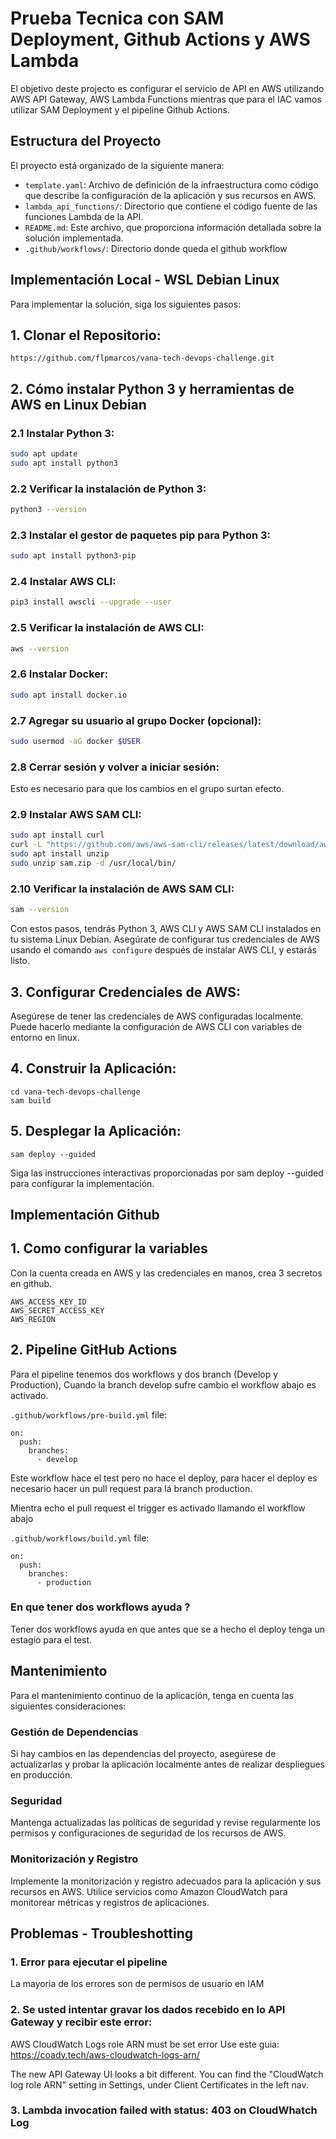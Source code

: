 # Prueba Tecnica con SAM Deployment, Github Actions y AWS Lambda

El objetivo deste projecto es configurar el servicio de API en AWS utilizando AWS API Gateway, AWS Lambda Functions mientras que para el IAC vamos utilizar SAM Deployment y el pipeline Github Actions.


## Estructura del Proyecto

El proyecto está organizado de la siguiente manera:

- `template.yaml`: Archivo de definición de la infraestructura como código que describe la configuración de la aplicación y sus recursos en AWS.
- `lambda_api_functions/`: Directorio que contiene el código fuente de las funciones Lambda de la API.
- `README.md`: Este archivo, que proporciona información detallada sobre la solución implementada.
- `.github/workflows/`: Directorio donde queda el github workflow

## Implementación Local - WSL Debian Linux

Para implementar la solución, siga los siguientes pasos:

## 1. Clonar el Repositorio:

```
https://github.com/flpmarcos/vana-tech-devops-challenge.git
```

## 2. Cómo instalar Python 3 y herramientas de AWS en Linux Debian

### 2.1 Instalar Python 3:

```bash
sudo apt update
sudo apt install python3
```

### 2.2 Verificar la instalación de Python 3:

```bash
python3 --version
```

### 2.3 Instalar el gestor de paquetes pip para Python 3:

```bash
sudo apt install python3-pip
```

### 2.4 Instalar AWS CLI:

```bash
pip3 install awscli --upgrade --user
```

### 2.5 Verificar la instalación de AWS CLI:

```bash
aws --version
```

### 2.6 Instalar Docker:

```bash
sudo apt install docker.io
```

### 2.7 Agregar su usuario al grupo Docker (opcional):

```bash
sudo usermod -aG docker $USER
```

### 2.8 Cerrar sesión y volver a iniciar sesión:

Esto es necesario para que los cambios en el grupo surtan efecto.

### 2.9 Instalar AWS SAM CLI:

```bash
sudo apt install curl
curl -L "https://github.com/aws/aws-sam-cli/releases/latest/download/aws-sam-cli-linux-x86_64.zip" -o sam.zip
sudo apt install unzip
sudo unzip sam.zip -d /usr/local/bin/
```

### 2.10 Verificar la instalación de AWS SAM CLI:

```bash
sam --version
```

Con estos pasos, tendrás Python 3, AWS CLI y AWS SAM CLI instalados en tu sistema Linux Debian. Asegúrate de configurar tus credenciales de AWS usando el comando `aws configure` después de instalar AWS CLI, y estarás listo.


## 3. Configurar Credenciales de AWS:
Asegúrese de tener las credenciales de AWS configuradas localmente. Puede hacerlo mediante la configuración de AWS CLI con variables de entorno en linux.

## 4. Construir la Aplicación:
```
cd vana-tech-devops-challenge
sam build
```

## 5. Desplegar la Aplicación:
```
sam deploy --guided
```
Siga las instrucciones interactivas proporcionadas por sam deploy --guided para configurar la implementación.



## Implementación Github

## 1. Como configurar la variables
Con la cuenta creada en AWS y las credenciales en manos, crea 3 secretos en github.

```
AWS_ACCESS_KEY_ID
AWS_SECRET_ACCESS_KEY
AWS_REGION
```

## 2. Pipeline GitHub Actions

Para el pipeline tenemos dos workflows y dos branch (Develop y Production), Cuando la branch develop sufre cambio el workflow abajo es activado.

`.github/workflows/pre-build.yml` file:
```
on:
  push:
    branches:
      - develop
```

Este workflow hace el test pero no hace el deploy, para hacer el deploy es necesario hacer un pull request para lá branch production.

Mientra echo el pull request el trigger es activado llamando el workflow abajo

`.github/workflows/build.yml` file:
```
on:
  push:
    branches:
      - production
```

### En que tener dos workflows ayuda ?
Tener dos workflows ayuda en que antes que se a hecho el deploy tenga un estagio para el test. 


## Mantenimiento

Para el mantenimiento continuo de la aplicación, tenga en cuenta las siguientes consideraciones:

### Gestión de Dependencias

Si hay cambios en las dependencias del proyecto, asegúrese de actualizarlas y probar la aplicación localmente antes de realizar despliegues en producción.

### Seguridad

Mantenga actualizadas las políticas de seguridad y revise regularmente los permisos y configuraciones de seguridad de los recursos de AWS.

### Monitorización y Registro

Implemente la monitorización y registro adecuados para la aplicación y sus recursos en AWS. Utilice servicios como Amazon CloudWatch para monitorear métricas y registros de aplicaciones.

## Problemas - Troubleshotting
### 1. Error para ejecutar el pipeline 
  La mayoria de los errores son de permisos de usuario en IAM

### 2. Se usted intentar gravar los dados recebido en lo API Gateway y recibir este error:
  AWS CloudWatch Logs role ARN must be set error
  Use este guia:
  https://coady.tech/aws-cloudwatch-logs-arn/

  The new API Gateway UI looks a bit different. You can find the "CloudWatch log role ARN" setting in Settings, under Client Certificates in the left nav.

### 3. Lambda invocation failed with status: 403 on CloudWhatch Log

  